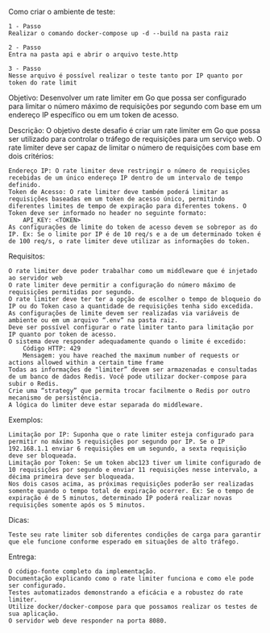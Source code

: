 Como criar o ambiente de teste:

    1 - Passo 
    Realizar o comando docker-compose up -d --build na pasta raiz

    2 - Passo
    Entra na pasta api e abrir o arquivo teste.http

    3 - Passo
    Nesse arquivo é possível realizar o teste tanto por IP quanto por token do rate limit


Objetivo: Desenvolver um rate limiter em Go que possa ser configurado para limitar o número máximo de requisições por segundo com base em um endereço IP específico ou em um token de acesso.

Descrição: O objetivo deste desafio é criar um rate limiter em Go que possa ser utilizado para controlar o tráfego de requisições para um serviço web. O rate limiter deve ser capaz de limitar o número de requisições com base em dois critérios:

    Endereço IP: O rate limiter deve restringir o número de requisições recebidas de um único endereço IP dentro de um intervalo de tempo definido.
    Token de Acesso: O rate limiter deve também poderá limitar as requisições baseadas em um token de acesso único, permitindo diferentes limites de tempo de expiração para diferentes tokens. O Token deve ser informado no header no seguinte formato:
        API_KEY: <TOKEN>
    As configurações de limite do token de acesso devem se sobrepor as do IP. Ex: Se o limite por IP é de 10 req/s e a de um determinado token é de 100 req/s, o rate limiter deve utilizar as informações do token.

Requisitos:

    O rate limiter deve poder trabalhar como um middleware que é injetado ao servidor web
    O rate limiter deve permitir a configuração do número máximo de requisições permitidas por segundo.
    O rate limiter deve ter ter a opção de escolher o tempo de bloqueio do IP ou do Token caso a quantidade de requisições tenha sido excedida.
    As configurações de limite devem ser realizadas via variáveis de ambiente ou em um arquivo “.env” na pasta raiz.
    Deve ser possível configurar o rate limiter tanto para limitação por IP quanto por token de acesso.
    O sistema deve responder adequadamente quando o limite é excedido:
        Código HTTP: 429
        Mensagem: you have reached the maximum number of requests or actions allowed within a certain time frame
    Todas as informações de "limiter” devem ser armazenadas e consultadas de um banco de dados Redis. Você pode utilizar docker-compose para subir o Redis.
    Crie uma “strategy” que permita trocar facilmente o Redis por outro mecanismo de persistência.
    A lógica do limiter deve estar separada do middleware.

Exemplos:

    Limitação por IP: Suponha que o rate limiter esteja configurado para permitir no máximo 5 requisições por segundo por IP. Se o IP 192.168.1.1 enviar 6 requisições em um segundo, a sexta requisição deve ser bloqueada.
    Limitação por Token: Se um token abc123 tiver um limite configurado de 10 requisições por segundo e enviar 11 requisições nesse intervalo, a décima primeira deve ser bloqueada.
    Nos dois casos acima, as próximas requisições poderão ser realizadas somente quando o tempo total de expiração ocorrer. Ex: Se o tempo de expiração é de 5 minutos, determinado IP poderá realizar novas requisições somente após os 5 minutos.

Dicas:

    Teste seu rate limiter sob diferentes condições de carga para garantir que ele funcione conforme esperado em situações de alto tráfego.

Entrega:

    O código-fonte completo da implementação.
    Documentação explicando como o rate limiter funciona e como ele pode ser configurado.
    Testes automatizados demonstrando a eficácia e a robustez do rate limiter.
    Utilize docker/docker-compose para que possamos realizar os testes de sua aplicação.
    O servidor web deve responder na porta 8080.
